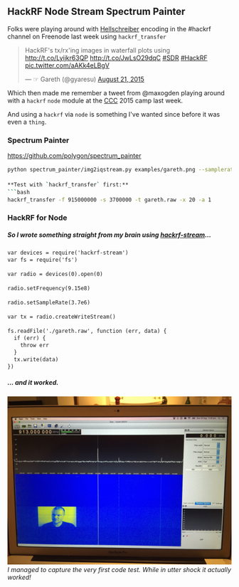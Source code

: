 ## HackRF Node Stream Spectrum Painter

Folks were playing around with [Hellschreiber](https://en.wikipedia.org/wiki/Hellschreiber) encoding in the #hackrf channel on Freenode last week using `hackrf_transfer`

<blockquote class="twitter-tweet" data-partner="tweetdeck"><p lang="en" dir="ltr">HackRF&#39;s tx/rx&#39;ing images in waterfall plots using <a href="http://t.co/Lyijkr63QP">http://t.co/Lyijkr63QP</a> <a href="http://t.co/JwLsO29dqC">http://t.co/JwLsO29dqC</a> <a href="https://twitter.com/hashtag/SDR?src=hash">#SDR</a> <a href="https://twitter.com/hashtag/HackRF?src=hash">#HackRF</a> <a href="http://t.co/aAKk4eLBgV">pic.twitter.com/aAKk4eLBgV</a></p>&mdash; ☞ Gareth (@gyaresu) <a href="https://twitter.com/gyaresu/status/634796029859131396">August 21, 2015</a></blockquote>
<script async src="//platform.twitter.com/widgets.js" charset="utf-8"></script>


Which then made me remember a tweet from @maxogden playing around with a `hackrf` `node` module at the [CCC](https://www.ccc.de/en/) 2015 camp last week.

And using a `hackrf` via `node` is something I've wanted since before it was even a `thing`.

### Spectrum Painter 

https://github.com/polygon/spectrum_painter

```bash
python spectrum_painter/img2iqstream.py examples/gareth.png --samplerate 8000000 --format hackrf > gareth.raw```

**Test with `hackrf_transfer` first:**
```bash
hackrf_transfer -f 915000000 -s 3700000 -t gareth.raw -x 20 -a 1
```

### HackRF for Node

##### So I wrote something straight from my brain using [hackrf-stream](https://github.com/mappum/hackrf-stream)...


```node
var devices = require('hackrf-stream')
var fs = require('fs')

var radio = devices(0).open(0)

radio.setFrequency(9.15e8)

radio.setSampleRate(3.7e6)

var tx = radio.createWriteStream()

fs.readFile('./gareth.raw', function (err, data) {
  if (err) {
    throw err
  }
  tx.write(data)
})
```
##### ... and it worked.

![First test](./gareth-hackrf-node-success.jpg)
_I managed to capture the very first code test. While in utter shock it actually worked!_

